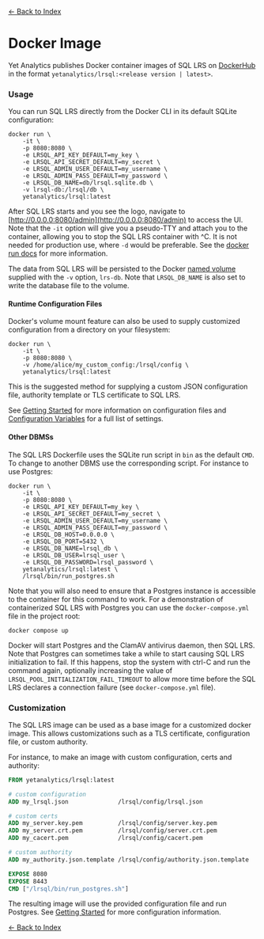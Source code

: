 [<- Back to Index](index.md)

# Docker Image

Yet Analytics publishes Docker container images of SQL LRS on [DockerHub](https://hub.docker.com/r/yetanalytics/lrsql) in the format `yetanalytics/lrsql:<release version | latest>`.

### Usage

You can run SQL LRS directly from the Docker CLI in its default SQLite configuration:

``` shell
docker run \
    -it \
    -p 8080:8080 \
    -e LRSQL_API_KEY_DEFAULT=my_key \
    -e LRSQL_API_SECRET_DEFAULT=my_secret \
    -e LRSQL_ADMIN_USER_DEFAULT=my_username \
    -e LRSQL_ADMIN_PASS_DEFAULT=my_password \
    -e LRSQL_DB_NAME=db/lrsql.sqlite.db \
    -v lrsql-db:/lrsql/db \
    yetanalytics/lrsql:latest
```

After SQL LRS starts and you see the logo, navigate to [http://0.0.0.0:8080/admin](http://0.0.0.0:8080/admin) to access the UI. Note that the `-it` option will give you a pseudo-TTY and attach you to the container, allowing you to stop the SQL LRS container with ^C. It is not needed for production use, where `-d` would be preferable. See the [docker run docs](https://docs.docker.com/engine/reference/commandline/run/) for more information.

The data from SQL LRS will be persisted to the Docker [named volume](https://docs.docker.com/engine/reference/run/#volume-shared-filesystems) supplied with the `-v` option, `lrs-db`. Note that `LRSQL_DB_NAME` is also set to write the database file to the volume.

#### Runtime Configuration Files

Docker's volume mount feature can also be used to supply customized configuration from a directory on your filesystem:

``` shell
docker run \
    -it \
    -p 8080:8080 \
    -v /home/alice/my_custom_config:/lrsql/config \
    yetanalytics/lrsql:latest
```

This is the suggested method for supplying a custom JSON configuration file, authority template or TLS certificate to SQL LRS.

See [Getting Started](startup.md) for more information on configuration files and [Configuration Variables](env_vars.md) for a full list of settings.

#### Other DBMSs

The SQL LRS Dockerfile uses the SQLite run script in `bin` as the default `CMD`. To change to another DBMS use the corresponding script. For instance to use Postgres:

``` shell
docker run \
    -it \
    -p 8080:8080 \
    -e LRSQL_API_KEY_DEFAULT=my_key \
    -e LRSQL_API_SECRET_DEFAULT=my_secret \
    -e LRSQL_ADMIN_USER_DEFAULT=my_username \
    -e LRSQL_ADMIN_PASS_DEFAULT=my_password \
    -e LRSQL_DB_HOST=0.0.0.0 \
    -e LRSQL_DB_PORT=5432 \
    -e LRSQL_DB_NAME=lrsql_db \
    -e LRSQL_DB_USER=lrsql_user \
    -e LRSQL_DB_PASSWORD=lrsql_password \
    yetanalytics/lrsql:latest \
    /lrsql/bin/run_postgres.sh
```

Note that you will also need to ensure that a Postgres instance is accessible to the container for this command to work. For a demonstration of containerized SQL LRS with Postgres you can use the `docker-compose.yml` file in the project root:

``` shell
docker compose up
```

Docker will start Postgres and the ClamAV antivirus daemon, then SQL LRS. Note that Postgres can sometimes take a while to start causing SQL LRS initialization to fail. If this happens, stop the system with ctrl-C and run the command again, optionally increasing the value of `LRSQL_POOL_INITIALIZATION_FAIL_TIMEOUT` to allow more time before the SQL LRS declares a connection failure (see `docker-compose.yml` file).

### Customization

The SQL LRS image can be used as a base image for a customized docker image. This allows customizations such as a TLS certificate, configuration file, or custom authority.

For instance, to make an image with custom configuration, certs and authority:

``` dockerfile
FROM yetanalytics/lrsql:latest

# custom configuration
ADD my_lrsql.json              /lrsql/config/lrsql.json

# custom certs
ADD my_server.key.pem          /lrsql/config/server.key.pem
ADD my_server.crt.pem          /lrsql/config/server.crt.pem
ADD my_cacert.pem              /lrsql/config/cacert.pem

# custom authority
ADD my_authority.json.template /lrsql/config/authority.json.template

EXPOSE 8080
EXPOSE 8443
CMD ["/lrsql/bin/run_postgres.sh"]
```

The resulting image will use the provided configuration file and run Postgres. See [Getting Started](startup.md) for more configuration information.

[<- Back to Index](index.md)
